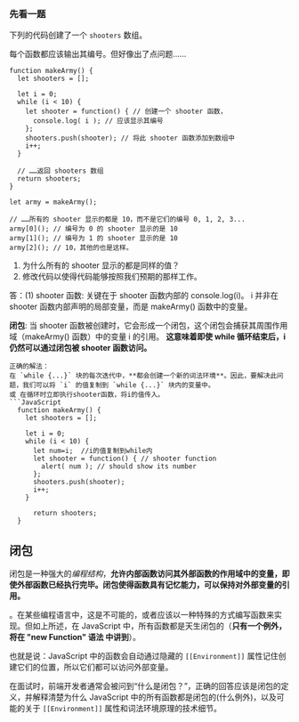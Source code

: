 ### 先看一题
下列的代码创建了一个 `shooters` 数组。

每个函数都应该输出其编号。但好像出了点问题……
```
function makeArmy() {
  let shooters = [];

  let i = 0;
  while (i < 10) {
    let shooter = function() { // 创建一个 shooter 函数，
      console.log( i ); // 应该显示其编号
    };
    shooters.push(shooter); // 将此 shooter 函数添加到数组中
    i++;
  }

  // ……返回 shooters 数组
  return shooters;
}

let army = makeArmy();

// ……所有的 shooter 显示的都是 10，而不是它们的编号 0, 1, 2, 3...
army[0](); // 编号为 0 的 shooter 显示的是 10
army[1](); // 编号为 1 的 shooter 显示的是 10
army[2](); // 10，其他的也是这样。
```
1. 为什么所有的 shooter 显示的都是同样的值？
2. 修改代码以使得代码能够按照我们预期的那样工作。

答：(1)
  shooter 函数: 关键在于 shooter 函数内部的 console.log(i)。 i 并非在 shooter 函数内部声明的局部变量，而是 makeArmy() 函数中的变量。

  **闭包**: 当 shooter 函数被创建时，它会形成一个闭包，这个闭包会捕获其周围作用域（makeArmy() 函数）中的变量 i 的引用。 **这意味着即使 while 循环结束后，i 仍然可以通过闭包被 shooter 函数访问。**
```
正确的解法：
在 `while {...}` 块的每次迭代中，**都会创建一个新的词法环境**。因此，要解决此问题，我们可以将 `i` 的值复制到 `while {...}` 块内的变量中。
或 在循环时立即执行shooter函数，将i的值传入。
```JavaScript
  function makeArmy() {
    let shooters = [];
    
    let i = 0;
    while (i < 10) {
      let num=i;  //i的值复制到while内
      let shooter = function() { // shooter function
        alert( num ); // should show its number
      };
      shooters.push(shooter);
      i++;
    }
    
      return shooters;
  }
```

## 闭包
闭包是一种强大的*编程结构*，**允许内部函数访问其外部函数的作用域中的变量，即使外部函数已经执行完毕。闭包使得函数具有记忆能力，可以保持对外部变量的引用。**

。在某些编程语言中，这是不可能的，或者应该以一种特殊的方式编写函数来实现。但如上所述，在 JavaScript 中，所有函数都是天生闭包的（**只有一个例外，将在 "new Function" 语法 中讲到**）。  

也就是说：JavaScript 中的函数会自动通过隐藏的 `[[Environment]]` 属性记住创建它们的位置，所以它们都可以访问外部变量。

在面试时，前端开发者通常会被问到“什么是闭包？”，正确的回答应该是闭包的定义，并解释清楚为什么 JavaScript 中的所有函数都是闭包的(什么例外)，以及可能的关于 `[[Environment]]` 属性和词法环境原理的技术细节。